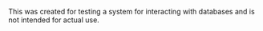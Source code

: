 This was created for testing a system for interacting with databases and is not intended for actual use.